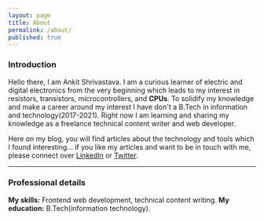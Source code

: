 ```yaml
---
layout: page
title: About
permalink: /about/
published: true
---
```

### Introduction

Hello there, I am Ankit Shrivastava. I am a curious learner of electric and digital electronics from the very beginning which leads to my interest in resistors, transistors, microcontrollers, and **CPUs**. To solidify my knowledge and make a career around my interest I have don't a B.Tech in information and technology(2017-2021). Right now I am learning and sharing my knowledge as a freelance technical content writer and web developer.

Here on my blog, you will find articles about the technology and tools which I found interesting... if you like my articles and want to be in touch with me, please connect over [LinkedIn](https://www.linkedin.com/in/ankybot/) or [Twitter](https://www.twitter.com/ankybot).

---

### Professional details

**My skills:** Frontend web development, technical content writing.
**My education:** B.Tech(information technology).
